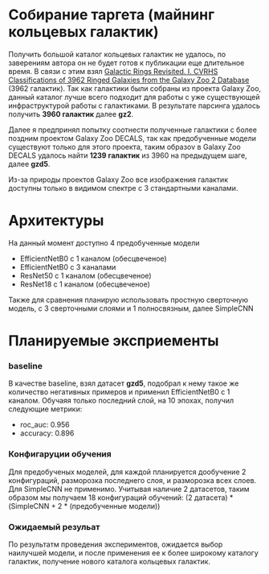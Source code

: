 
# Собирание таргета (майнинг кольцевых галактик)

Получить большой каталог кольцевых галактик не удалось, по заверениям автора он не будет готов к публикации еще длительное время. В связи с этим взял [Galactic Rings Revisited. I. CVRHS Classifications of 3962 Ringed Galaxies from the Galaxy Zoo 2 Database](https://arxiv.org/abs/1707.06589) (3962 галактик). Так как галактики были собраны из проекта Galaxy Zoo, данный каталог лучше всего подходит для работы с уже существующей инфраструктурой работы с галактиками. В результате парсинга удалось получить **3960 галактик** далее **gz2**. 

Далее я предпринял попытку соотнести полученные галактики с более поздним проектом Galaxy Zoo DECALS, так как предобученные модели существуют только для этого проекта, таким образоv в Galaxy Zoo DECALS удалось найти **1239 галактик** из 3960 на предыдущем шаге, далее **gzd5**.

Из-за природы проектов Galaxy Zoo все изображения галактик доступны только в видимом спектре с 3 стандартными каналами.

# Архитектуры

На данный момент доступно 4 предобученные модели
- EfficientNetB0 с 1 каналом (обесцвеченое)
- EfficientNetB0 с 3 каналами 
- ResNet50 с 1 каналом (обесцвеченое)
- ResNet18 с 1 каналом (обесцвеченое)

Также для сравнения планирую использовать простную сверточную модель, с 3 сверточными слоями и 1 полносвязным, далее SimpleCNN

# Планируемые эксприементы 

### baseline

В качестве baseline, взял датасет **gzd5**, подобрал к нему такое же количество негативных примеров и применил EfficientNetB0 с 1 каналом. Обучаяя только последний слой, на 10 эпохах, получил следующие метрики:
- roc_auc:  0.956
- accuracy:  0.896

### Конфигаруции обучения

Для предобученых моделей, для каждой планируется дообучение 2 конфигураций, разморозка последнего слоя, и разморозка всех слоев. Для SimpleCNN не применимо. Учитывая наличие 2 датасетов, таким образом мы получаем 18 конфигураций обучений: (2 датасета) * (SimpleCNN + 2 * (предобученные модели))

### Ожидаемый резульат

По результатм проведения экспериментов, ожидается выбор наилучшей модели, и после применения ее к более широкому каталогу галактик, получение нового каталога кольцевых галактик.